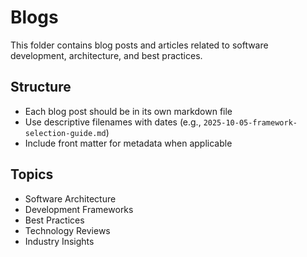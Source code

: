 # Blogs

This folder contains blog posts and articles related to software development, architecture, and best practices.

## Structure

- Each blog post should be in its own markdown file
- Use descriptive filenames with dates (e.g., `2025-10-05-framework-selection-guide.md`)
- Include front matter for metadata when applicable

## Topics

- Software Architecture
- Development Frameworks
- Best Practices
- Technology Reviews
- Industry Insights
